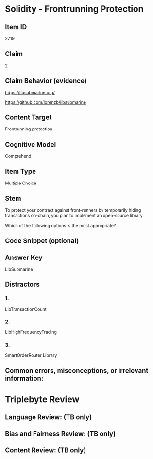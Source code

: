 # Solidity - Frontrunning Protection

## Item ID
2719

## Claim
2

## Claim Behavior (evidence)
https://libsubmarine.org/

https://github.com/lorenzb/libsubmarine

## Content Target
Frontrunning protection

## Cognitive Model
Comprehend

## Item Type
Multiple Choice 

## Stem
To protect your contract against front-runners by temporarily hiding transactions on-chain, you plan to implement an open-source library.
<br><br>
Which of the following options is the most appropriate?

## Code Snippet (optional)

## Answer Key
LibSubmarine

## Distractors
### 1.
LibTransactionCount

### 2.
LibHighFrequencyTrading

### 3.
SmartOrderRouter Library

## Common errors, misconceptions, or irrelevant information:

# Triplebyte Review

## Language Review: (TB only)

## Bias and Fairness Review: (TB only)

## Content Review: (TB only)
